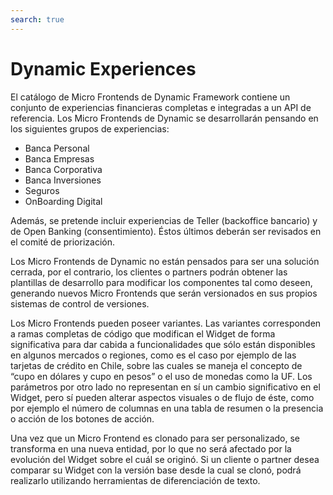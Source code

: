 ```yaml
---
search: true
---
```


# Dynamic Experiences

El catálogo de Micro Frontends de Dynamic Framework contiene un conjunto de experiencias financieras completas e integradas a un API de referencia. Los Micro Frontends de Dynamic se desarrollarán pensando en los siguientes grupos de experiencias:

- Banca Personal
- Banca Empresas
- Banca Corporativa
- Banca Inversiones
- Seguros
- OnBoarding Digital

Además, se pretende incluir experiencias de Teller (backoffice bancario) y de Open Banking (consentimiento). Éstos últimos deberán ser revisados en el comité de priorización.

Los Micro Frontends de Dynamic no están pensados para ser una solución cerrada, por el contrario, los clientes o partners podrán obtener las plantillas de desarrollo para modificar los componentes tal como deseen, generando nuevos Micro Frontends que serán versionados en sus propios sistemas de control de versiones.

Los Micro Frontends pueden poseer variantes. Las variantes corresponden a ramas completas de código que modifican el Widget de forma significativa para dar cabida a funcionalidades que sólo están disponibles en algunos mercados o regiones, como es el caso por ejemplo de las tarjetas de crédito en Chile, sobre las cuales se maneja el concepto de “cupo en dólares y cupo en pesos” o el uso de monedas como la UF. Los parámetros por otro lado no representan en sí un cambio significativo en el Widget, pero sí pueden alterar aspectos visuales o de flujo de éste, como por ejemplo el número de columnas en una tabla de resumen o la presencia o acción de los botones de acción.

Una vez que un Micro Frontend es clonado para ser personalizado, se transforma en una nueva entidad, por lo que no será afectado por la evolución del Widget sobre el cuál se originó. Si un cliente o partner desea comparar su Widget con la versión base desde la cual se clonó, podrá realizarlo utilizando herramientas de diferenciación de texto.
